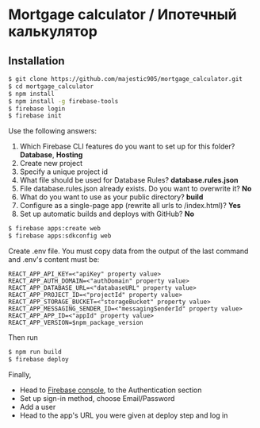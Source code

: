 # Mortgage calculator / Ипотечный калькулятор

## Installation

~~~ sh
$ git clone https://github.com/majestic905/mortgage_calculator.git
$ cd mortgage_calculator
$ npm install
$ npm install -g firebase-tools
$ firebase login
$ firebase init
~~~

Use the following answers:
1) Which Firebase CLI features do you want to set up for this folder? **Database**, **Hosting**
2) Create new project
3) Specify a unique project id
2) What file should be used for Database Rules? **database.rules.json**
3) File database.rules.json already exists. Do you want to overwrite it? **No**
4) What do you want to use as your public directory? **build**
5) Configure as a single-page app (rewrite all urls to /index.html)? **Yes**
6) Set up automatic builds and deploys with GitHub? **No**

~~~ sh
$ firebase apps:create web
$ firebase apps:sdkconfig web
~~~

Create .env file. You must copy data from the output of the last command and .env's content must be:
```
REACT_APP_API_KEY=<"apiKey" property value>
REACT_APP_AUTH_DOMAIN=<"authDomain" property value>
REACT_APP_DATABASE_URL=<"databaseURL" property value>
REACT_APP_PROJECT_ID=<"projectId" property value>
REACT_APP_STORAGE_BUCKET=<"storageBucket" property value>
REACT_APP_MESSAGING_SENDER_ID=<"messagingSenderId" property value>
REACT_APP_APP_ID=<"appId" property value>
REACT_APP_VERSION=$npm_package_version
```

Then run
~~~ sh
$ npm run build
$ firebase deploy
~~~

Finally,
* Head to [Firebase console](https://console.firebase.google.com/), to the Authentication section
* Set up sign-in method, choose Email/Password
* Add a user
* Head to the app's URL you were given at deploy step and log in
